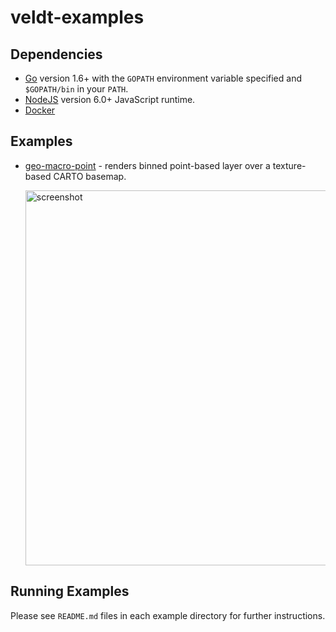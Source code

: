 # veldt-examples

## Dependencies

- [Go](https://golang.org/) version 1.6+ with the `GOPATH` environment variable specified and `$GOPATH/bin` in your `PATH`.
- [NodeJS](http://nodejs.org/) version 6.0+ JavaScript runtime.
- [Docker](https://www.docker.com/)

## Examples

 - [geo-macro-point](./geo-macro-point) - renders binned point-based layer over a texture-based CARTO basemap.

    <img width="600" align="middle" src="https://rawgit.com/unchartedsoftware/veldt-examples/master/geo-macro-point/screenshot.png" alt="screenshot" />

## Running Examples

Please see `README.md` files in each example directory for further instructions.
